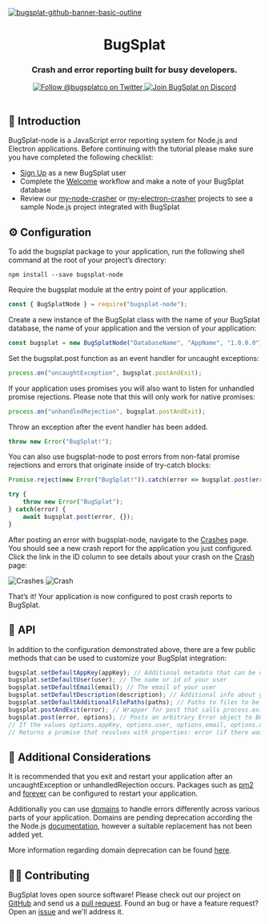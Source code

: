 [![bugsplat-github-banner-basic-outline](https://user-images.githubusercontent.com/20464226/149019306-3186103c-5315-4dad-a499-4fd1df408475.png)](https://bugsplat.com)
<br/>
# <div align="center">BugSplat</div> 
### **<div align="center">Crash and error reporting built for busy developers.</div>**
<div align="center">
    <a href="https://twitter.com/BugSplatCo">
        <img alt="Follow @bugsplatco on Twitter" src="https://img.shields.io/twitter/follow/bugsplatco?label=Follow%20BugSplat&style=social">
    </a>
    <a href="https://discord.gg/K4KjjRV5ve">
        <img alt="Join BugSplat on Discord" src="https://img.shields.io/discord/664965194799251487?label=Join%20Discord&logo=Discord&style=social">
    </a>
</div>
<br>

## 👋 Introduction

BugSplat-node is a JavaScript error reporting system for Node.js and Electron applications. Before continuing with the tutorial please make sure you have completed the following checklist:
* [Sign Up](https://app.bugsplat.com/v2/sign-up) as a new BugSplat user
* Complete the [Welcome](https://app.bugsplat.com/v2/welcome) workflow and make a note of your BugSplat database
* Review our [my-node-crasher](https://github.com/BugSplat-Git/my-node-crasher) or [my-electron-crasher](https://github.com/BugSplat-Git/my-electron-crasher) projects to see a sample Node.js project integrated with BugSplat

## ⚙️ Configuration

To add the bugsplat package to your application, run the following shell command at the root of your project’s directory:
```shell
npm install --save bugsplat-node
```
Require the bugsplat module at the entry point of your application. 
```js
const { BugSplatNode } = require("bugsplat-node");
```
Create a new instance of the BugSplat class with the name of your BugSplat database, the name of your application and the version of your application:
 ```js
 const bugsplat = new BugSplatNode("DatabaseName", "AppName", "1.0.0.0");
 ```
Set the bugsplat.post function as an event handler for uncaught exceptions:
```js
process.on("uncaughtException", bugsplat.postAndExit);
```
If your application uses promises you will also want to listen for unhandled promise rejections. Please note that this will only work for native promises:
```js
process.on("unhandledRejection", bugsplat.postAndExit);
```

Throw an exception after the event handler has been added. 
```js
throw new Error("BugSplat!");
```

You can also use bugsplat-node to post errors from non-fatal promise rejections and errors that originate inside of try-catch blocks:
```js
Promise.reject(new Error("BugSplat!")).catch(error => bugsplat.post(error, {}));
```
```js
try {
    throw new Error("BugSplat");
} catch(error) {
    await bugsplat.post(error, {});
}
```

After posting an error with bugsplat-node, navigate to the [Crashes](https://app.bugsplat.com/v2/crashes?database=Demo) page. You should see a new crash report for the application you just configured. Click the link in the ID column to see details about your crash on the [Crash](https://app.bugsplat.com/v2/crash?database=Demo&id=405) page:

![Crashes](https://s3.amazonaws.com/bugsplat-public/npm/bugsplat-node/crashes.png)
![Crash](https://s3.amazonaws.com/bugsplat-public/npm/bugsplat-node/crash.png)

That’s it! Your application is now configured to post crash reports to BugSplat.

## 🧩 API

In addition to the configuration demonstrated above, there are a few public methods that can be used to customize your BugSplat integration:
```js
bugsplat.setDefaultAppKey(appKey); // Additional metadata that can be queried via BugSplat's web application
bugsplat.setDefaultUser(user); // The name or id of your user
bugsplat.setDefaultEmail(email); // The email of your user
bugsplat.setDefaultDescription(description); // Additional info about your crash that gets reset after every post
bugsplat.setDefaultAdditionalFilePaths(paths); // Paths to files to be added at post time (limit 10MB)
bugsplat.postAndExit(error); // Wrapper for post that calls process.exit(1) after posting error to BugSplat
bugsplat.post(error, options); // Posts an arbitrary Error object to BugSplat
// If the values options.appKey, options.user, options.email, options.description, options.additionalFilePaths are set the corresponding default values will be overwritten
// Returns a promise that resolves with properties: error (if there was an error posting to BugSplat), response (the response from the BugSplat crash post API), and original (the error passed by bugsplat.post)
```

## 🤔 Additional Considerations

It is recommended that you exit and restart your application after an uncaughtException or unhandledRejection occurs. Packages such as [pm2](https://www.npmjs.com/package/pm2) and [forever](https://www.npmjs.com/package/forever) can be configured to restart your application.

Additionally you can use [domains](https://nodejs.org/api/domain.html#domain_warning_don_t_ignore_errors) to handle errors differently across various parts of your application. Domains are pending deprecation according the the Node.js [documentation](https://nodejs.org/api/domain.html), however a suitable replacement has not been added yet.

More information regarding domain deprecation can be found [here](https://github.com/nodejs/node/issues/10843).

## 🧑‍💻 Contributing

BugSplat loves open source software! Please check out our project on [GitHub](https://github.com/BugSplat-Git/bugsplat-node) and send us a [pull request](https://github.com/BugSplat-Git/bugsplat-node/pulls). Found an bug or have a feature request? Open an [issue](https://github.com/BugSplat-Git/bugsplat-node/issues) and we'll address it.
